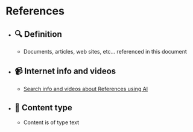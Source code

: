 # References
- ## 🔍 Definition
  - Documents, articles, web sites, etc... referenced in this document
- ## 📹 Internet info and videos
  - [Search info and videos about References using AI](https://www.perplexity.ai/search?q=videos+about+References:+
)
- ## 📰 Content type 
  - Content is of type text
